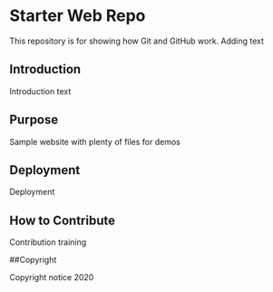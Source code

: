 # Starter Web Repo

This repository is for showing how Git and GitHub work.
Adding text

## Introduction

Introduction text

## Purpose

Sample website with plenty of files for demos

## Deployment

Deployment

## How to Contribute

Contribution training

##Copyright

Copyright notice 2020
